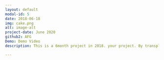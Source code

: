 ```yaml
---
layout: default
modal-id: 5
date: 2018-06-18
img: cake.png
alt: image-alt
project-date: June 2020
github2: AFG
Demo: Demo Video
description: This is a 6month project in 2018. your project. By transplanting ARs on a stamp tour, it's a simple tour application that adds to the fun of taking pictures. You can hope for the recognition and reward of the tour by seeing various cultural assets and taking a stamp with a memorial photograph in front of it. <a href="https://youtu.be/--bCJltUBUQ">Demo</a>.

---
```

